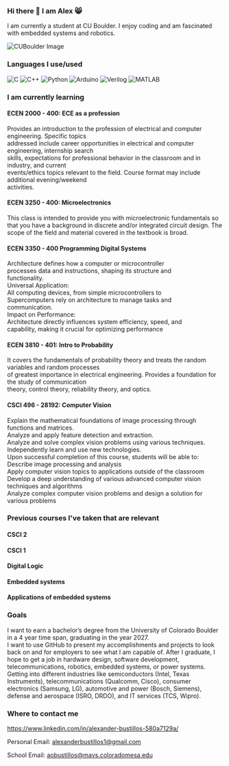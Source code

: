 ### Hi there 👋 I  am Alex 😸
I am currently a student at CU Boulder. I enjoy coding and am fascinated with embedded systems and robotics.

![CUBoulder Image](https://www.cu.edu/sites/default/files/cu-standalone.png)

### Languages I use/used
![C](https://img.shields.io/badge/Code-C-blue?logo=c)
![C++](https://img.shields.io/badge/Code-C++-blue?logo=cplusplus)
![Python](https://img.shields.io/badge/Code-Python-yellow?logo=python)
![Arduino](https://img.shields.io/badge/Hardware-Arduino-00979D?logo=arduino&logoColor=white)
![Verilog](https://img.shields.io/badge/HDL-Verilog-red)
![MATLAB](https://img.shields.io/badge/Tool-MATLAB-orange?logo=mathworks)


### I am currently learning
#### ECEN 2000 - 400: ECE as a profession 
Provides an introduction to the profession of electrical and computer engineering. Specific topics  
addressed include career opportunities in electrical and computer engineering, internship search  
skills, expectations for professional behavior in the classroom and in industry, and current  
events/ethics topics relevant to the field. Course format may include additional evening/weekend  
activities.
####  ECEN 3250 - 400: Microelectronics
This class is intended to provide you with microelectronic fundamentals so that you have a background in discrete and/or integrated circuit design. The scope of the field and material covered in the textbook is broad.

####  ECEN 3350 - 400 Programming Digital Systems
Architecture defines how a computer or microcontroller  
processes data and instructions, shaping its structure and  
functionality.  
Universal Application:  
All computing devices, from simple microcontrollers to  
Supercomputers rely on architecture to manage tasks and  
communication.  
Impact on Performance:  
Architecture directly influences system efficiency, speed, and  
capability, making it crucial for optimizing performance

#### ECEN 3810 - 401: Intro to Probability

It covers the fundamentals of probability theory and treats the random variables and random processes  
of greatest importance in electrical engineering.  Provides a foundation for the study of communication  
theory, control theory, reliability theory, and optics.

#### CSCI 496 - 28192: Computer Vision
Explain the mathematical foundations of image processing through functions and matrices.  
Analyze and apply feature detection and extraction.  
Analyze and solve complex vision problems using various techniques.  
Independently learn and use new technologies.  
Upon successful completion of this course, students will be able to:  
Describe image processing and analysis  
Apply computer vision topics to applications outside of the classroom  
Develop a deep understanding of various advanced computer vision techniques and algorithms  
Analyze complex computer vision problems and design a solution for various problems

### Previous courses I've taken that are relevant 
#### CSCI 2
#### CSCI 1
#### Digital Logic
#### Embedded systems
#### Applications of embedded systems


### Goals

I want to earn a bachelor’s degree from the University of Colorado Boulder in a 4 year time span, graduating in the year 2027.  
I want to use GitHub to present my accomplishments and projects to look back on and for employers to see what I am capable of.
After I graduate, I hope to get a job in hardware design, software development, telecommunications, robotics, embedded systems, or power systems. 
Getting into different industries like semiconductors (Intel, Texas Instruments), telecommunications (Qualcomm, Cisco), consumer electronics (Samsung, LG), automotive and power (Bosch, Siemens), defense and aerospace (ISRO, DRDO), and IT services (TCS, Wipro).

### Where to contact me

https://www.linkedin.com/in/alexander-bustillos-580a7129a/

Personal Email: alexanderbustillos1@gmail.com

School Email: aobustillos@mavs.coloradomesa.edu
